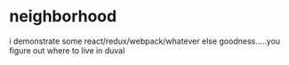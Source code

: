 # neighborhood
i demonstrate some react/redux/webpack/whatever else goodness.....you figure out where to live in duval
